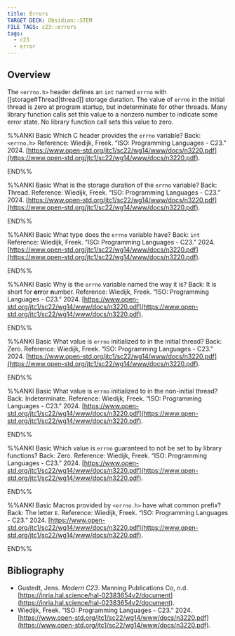 ```yaml
---
title: Errors
TARGET DECK: Obsidian::STEM
FILE TAGS: c23::errors
tags:
  - c23
  - error
---
```


## Overview

The `<errno.h>` header defines an `int` named `errno` with [[storage#Thread|thread]] storage duration. The value of `errno` in the initial thread is zero at program startup, but indeterminate for other threads. Many library function calls set this value to a nonzero number to indicate some error state. No library function call sets this value to zero.

%%ANKI
Basic
Which C header provides the `errno` variable?
Back: `<errno.h>`
Reference: Wiedijk, Freek. “ISO: Programming Languages - C23.” 2024. [https://www.open-std.org/jtc1/sc22/wg14/www/docs/n3220.pdf](https://www.open-std.org/jtc1/sc22/wg14/www/docs/n3220.pdf).
<!--ID: 1759852323198-->
END%%

%%ANKI
Basic
What is the storage duration of the `errno` variable?
Back: Thread.
Reference: Wiedijk, Freek. “ISO: Programming Languages - C23.” 2024. [https://www.open-std.org/jtc1/sc22/wg14/www/docs/n3220.pdf](https://www.open-std.org/jtc1/sc22/wg14/www/docs/n3220.pdf).
<!--ID: 1759852323200-->
END%%

%%ANKI
Basic
What type does the `errno` variable have?
Back: `int`
Reference: Wiedijk, Freek. “ISO: Programming Languages - C23.” 2024. [https://www.open-std.org/jtc1/sc22/wg14/www/docs/n3220.pdf](https://www.open-std.org/jtc1/sc22/wg14/www/docs/n3220.pdf).
<!--ID: 1759852323201-->
END%%

%%ANKI
Basic
Why is the `errno` variable named the way it is?
Back: It is short for **err**or **n**umber.
Reference: Wiedijk, Freek. “ISO: Programming Languages - C23.” 2024. [https://www.open-std.org/jtc1/sc22/wg14/www/docs/n3220.pdf](https://www.open-std.org/jtc1/sc22/wg14/www/docs/n3220.pdf).
<!--ID: 1759852323202-->
END%%

%%ANKI
Basic
What value is `errno` initialized to in the initial thread?
Back: Zero.
Reference: Wiedijk, Freek. “ISO: Programming Languages - C23.” 2024. [https://www.open-std.org/jtc1/sc22/wg14/www/docs/n3220.pdf](https://www.open-std.org/jtc1/sc22/wg14/www/docs/n3220.pdf).
<!--ID: 1759852323203-->
END%%

%%ANKI
Basic
What value is `errno` initialized to in the non-initial thread?
Back: Indeterminate.
Reference: Wiedijk, Freek. “ISO: Programming Languages - C23.” 2024. [https://www.open-std.org/jtc1/sc22/wg14/www/docs/n3220.pdf](https://www.open-std.org/jtc1/sc22/wg14/www/docs/n3220.pdf).
<!--ID: 1759852323204-->
END%%

%%ANKI
Basic
Which value is `errno` guaranteed to not be set to by library functions?
Back: Zero.
Reference: Wiedijk, Freek. “ISO: Programming Languages - C23.” 2024. [https://www.open-std.org/jtc1/sc22/wg14/www/docs/n3220.pdf](https://www.open-std.org/jtc1/sc22/wg14/www/docs/n3220.pdf).
<!--ID: 1759852323205-->
END%%

%%ANKI
Basic
Macros provided by `<errno.h>` have what common prefix?
Back: The letter `E`.
Reference: Wiedijk, Freek. “ISO: Programming Languages - C23.” 2024. [https://www.open-std.org/jtc1/sc22/wg14/www/docs/n3220.pdf](https://www.open-std.org/jtc1/sc22/wg14/www/docs/n3220.pdf).
<!--ID: 1759852323206-->
END%%

## Bibliography

* Gustedt, Jens. _Modern C23_. Manning Publications Co, n.d. [https://inria.hal.science/hal-02383654v2/document](https://inria.hal.science/hal-02383654v2/document).
* Wiedijk, Freek. “ISO: Programming Languages - C23.” 2024. [https://www.open-std.org/jtc1/sc22/wg14/www/docs/n3220.pdf](https://www.open-std.org/jtc1/sc22/wg14/www/docs/n3220.pdf).